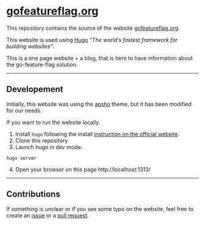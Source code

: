 # [gofeatureflag.org](https://gofeatureflag.org)

This repository contains the source of the website [gofeatureflag.org](https://gofeatureflag.org).

This website is used using [Hugo](https://gohugo.io/) *"The world’s fastest framework for building websites"*.

This is a one page website + a blog, that is here to have information about the go-feature-flag solution.

---

## Developement

Initially, this website was using the [apsho](https://github.com/StaticMania/apsho-hugo-theme) theme, but it has been modified for our needs.

If you want to run the website locally.

1. Install `hugo` following the install [instruction on the official website](https://github.com/thomaspoignant/gofeatureflag.org/pulls).
2. Clone this repository
3. Launch hugo in dev mode.
```shell
hugo server
```
4. Open your browser on this page http://localhost:1313/

---

## Contributions

If something is unclear or if you see some typo on the website, feel free to create an [issue](https://github.com/thomaspoignant/gofeatureflag.org/issues) or a [pull request](https://github.com/thomaspoignant/gofeatureflag.org/pulls).